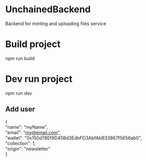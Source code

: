 # UnchainedBackend
Backend for minting and uploading files service

# Build project 
npm run build

# Dev run project
npm run dev

## Add user 
{ \
    "name": "myName", \
    "email": "my@email.com", \
    "wallet": "0x150d78Ef9D45Bd3EdbFD3AbfAbB33867f5656ab0", \
    "collection": 1, \
    "origin": "newsletter" \
}
